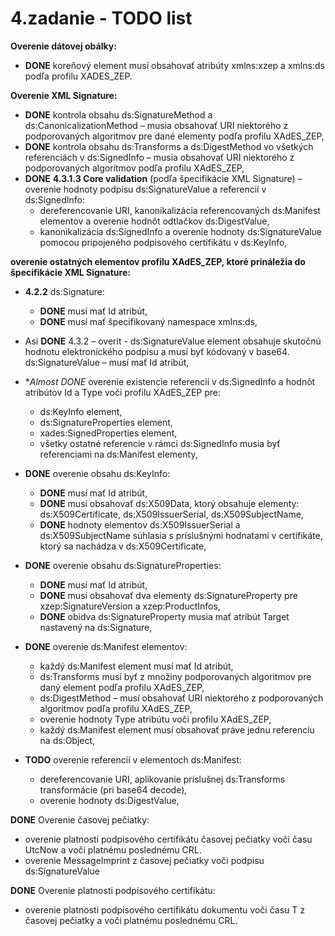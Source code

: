 # 4.zadanie - TODO list

**Overenie dátovej obálky:**

- **DONE** koreňový element musí obsahovať atribúty xmlns:xzep a xmlns:ds podľa profilu XADES_ZEP.

**Overenie XML Signature:**

- **DONE** kontrola obsahu ds:SignatureMethod a ds:CanonicalizationMethod – musia obsahovať URI niektorého z podporovaných algoritmov pre dané elementy podľa profilu XAdES_ZEP,
- **DONE** kontrola obsahu ds:Transforms a ds:DigestMethod vo všetkých referenciách v ds:SignedInfo – musia obsahovať URI niektorého z podporovaných algoritmov podľa profilu XAdES_ZEP,
- **DONE**  **4.3.1.3 Core validation** (podľa špecifikácie XML Signature) – overenie hodnoty podpisu ds:SignatureValue a referencií v ds:SignedInfo:
  - dereferencovanie URI, kanonikalizácia referencovaných ds:Manifest elementov a overenie hodnôt odtlačkov ds:DigestValue,
  - kanonikalizácia ds:SignedInfo a overenie hodnoty ds:SignatureValue pomocou pripojeného podpisového certifikátu v ds:KeyInfo,

**overenie ostatných elementov profilu XAdES_ZEP, ktoré prináležia do špecifikácie XML Signature:**

- **4.2.2** ds:Signature:
  - **DONE** musí mať Id atribút,
  - **DONE** musí mať špecifikovaný namespace xmlns:ds,
- Asi **DONE** 4.3.2 – overit - ds:SignatureValue element obsahuje skutočnú hodnotu elektronického podpisu a musí byť kódovaný v base64. ds:SignatureValue – musí mať Id atribút,
- **Almost DONE* overenie existencie referencií v ds:SignedInfo a hodnôt atribútov Id a Type voči profilu XAdES_ZEP pre:
  - ds:KeyInfo element,
  - ds:SignatureProperties element,
  - xades:SignedProperties element,
  - všetky ostatné referencie v rámci ds:SignedInfo musia byť referenciami na ds:Manifest elementy,

- **DONE** overenie obsahu ds:KeyInfo:
  - **DONE** musí mať Id atribút,
  - **DONE** musí obsahovať ds:X509Data, ktorý obsahuje elementy: ds:X509Certificate, ds:X509IssuerSerial, ds:X509SubjectName,
  - **DONE** hodnoty elementov ds:X509IssuerSerial a ds:X509SubjectName súhlasia s príslušnými hodnatami v certifikáte, ktorý sa nachádza v ds:X509Certificate,

- **DONE** overenie obsahu ds:SignatureProperties:
  - **DONE** musí mať Id atribút,
  - **DONE** musí obsahovať dva elementy ds:SignatureProperty pre xzep:SignatureVersion a xzep:ProductInfos,
  - **DONE** obidva ds:SignatureProperty musia mať atribút Target nastavený na ds:Signature,

- **DONE** overenie ds:Manifest elementov:
  - každý ds:Manifest element musí mať Id atribút,
  - ds:Transforms musí byť z množiny podporovaných algoritmov pre daný element podľa profilu XAdES_ZEP,
  - ds:DigestMethod – musí obsahovať URI niektorého z podporovaných algoritmov podľa profilu XAdES_ZEP,
  - overenie hodnoty Type atribútu voči profilu XAdES_ZEP,
  - každý ds:Manifest element musí obsahovať práve jednu referenciu na ds:Object,

- **TODO** overenie referencií v elementoch ds:Manifest:
  - dereferencovanie URI, aplikovanie príslušnej ds:Transforms transformácie (pri base64 decode),
  - overenie hodnoty ds:DigestValue,

**DONE** Overenie časovej pečiatky:

- overenie platnosti podpisového certifikátu časovej pečiatky voči času UtcNow a voči platnému poslednému CRL.
- overenie MessageImprint z časovej pečiatky voči podpisu ds:SignatureValue

**DONE** Overenie platnosti podpisového certifikátu:

- overenie platnosti podpisového certifikátu dokumentu voči času T z časovej pečiatky a voči platnému poslednému CRL.
